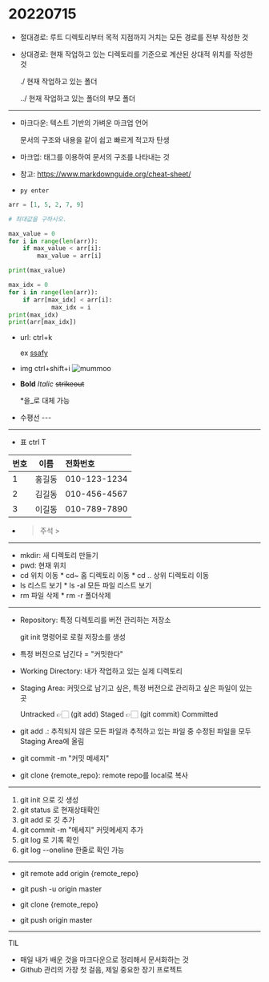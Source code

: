 # 20220715

- 절대경로: 루트 디렉토리부터 목적 지점까지 거치는 모든 경로를 전부 작성한 것

- 상대경로: 현재 작업하고 있는 디렉토리를 기준으로 계산된 상대적 위치를 작성한 것

  ./ 현재 작업하고 있는 폴더

  ../ 현재 작업하고 있는 폴더의 부모 폴더



---

- 마크다운: 텍스트 기반의 가벼운 마크업 언어

  문서의 구조와 내용을 같이 쉽고 빠르게 적고자 탄생

- 마크업: 태그를 이용하여 문서의 구조를 나타내는 것

- 참고: https://www.markdownguide.org/cheat-sheet/



- ```py enter ```

```python
arr = [1, 5, 2, 7, 9]

# 최대값을 구하시오.

max_value = 0
for i in range(len(arr)):
    if max_value < arr[i]:
        max_value = arr[i]

print(max_value)

max_idx = 0
for i in range(len(arr)):
    if arr[max_idx] < arr[i]:
            max_idx = i
print(max_idx)
print(arr[max_idx])
```



- url: ctrl+k []()

  ex [ssafy](https://ssafy.com)

- img ctrl+shift+i  ![mummoo](https://cdn.pixabay.com/photo/2019/07/30/05/53/dog-4372036_960_720.jpg)



- **Bold** *Italic* ~~strikeout~~

  *을_로 대체 가능

- 수평선 ---

---

- 표 ctrl T

| 번호 |  이름  | 전화번호     |
| :--- | :----: | :----------- |
| 1    | 홍길동 | 010-123-1234 |
| 2    | 김길동 | 010-456-4567 |
| 3    | 이길동 | 010-789-7890 |

- > 주석 >



---
- mkdir: 새 디렉토리 만들기
- pwd: 현재 위치
- cd 위치 이동 * cd~ 홈 디렉토리 이동 * cd .. 상위 디렉토리 이동
- ls 리스트 보기 * ls -al 모든 파일 리스트 보기
- rm 파일 삭제 * rm -r 폴더삭제

---

- Repository: 특정 디렉토리를 버전 관리하는 저장소

  git init 명령어로 로컬 저장소를 생성

- 특정 버전으로 남긴다 = "커밋한다"

- Working Directory: 내가 작업하고 있는 실제 디렉토리

- Staging Area: 커밋으로 남기고 싶은, 특정 버전으로 관리하고 싶은 파일이 있는 곳

  Untracked 👉🏻 (git add) Staged 👉🏻 (git commit) Committed

- git add .: 추적되지 않은 모든 파일과 추적하고 있는 파일 중 수정된 파일을 모두  Staging Area에 올림

- git commit -m "커밋 메세지"

- git clone {remote_repo}: remote repo를 local로 복사

---

  
1. git init 으로 깃 생성
2. git status 로 현재상태확인
3. git add 로 깃 추가
4. git commit -m "메세지" 커밋메세지 추가
5. git log 로 기록 확인
6. git log --oneline 한줄로 확인 가능

---
- git remote add origin {remote_repo}
- git push -u origin master

- git clone {remote_repo}
- git push origin master

---

TIL

- 매일 내가 배운 것을 마크다운으로 정리해서 문서화하는 것
- Github 관리의 가장 첫 걸음, 제일 중요한 장기 프로젝트